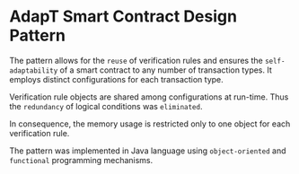 # AdapT Smart Contract Design Pattern

The pattern allows for the ``reuse`` of verification rules and ensures the ``self-adaptability`` of a smart contract to any number of transaction types. It employs distinct configurations for each transaction type. 

Verification rule objects are shared among configurations at run-time. Thus the ``redundancy`` of logical conditions was ``eliminated``. 

In consequence, the memory usage is restricted only to one object for each verification rule. 

The pattern was implemented in Java language using ``object-oriented`` and ``functional`` programming mechanisms.
